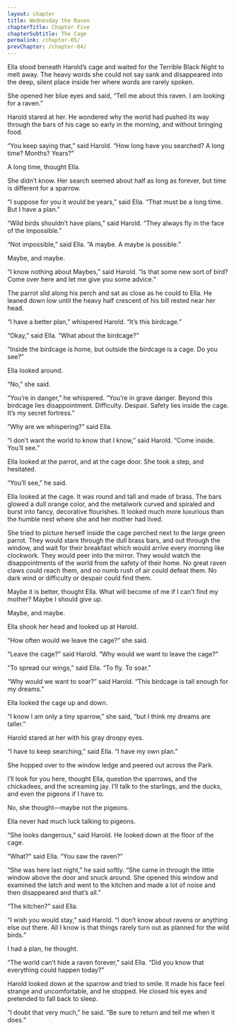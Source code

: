 ```yaml
---
layout: chapter
title: Wednesday the Raven
chapterTitle: Chapter Five
chapterSubtitle: The Cage
permalink: /chapter-05/
prevChapter: /chapter-04/
---
```


Ella stood beneath Harold’s cage and waited for the Terrible Black Night to melt away. The heavy words she could not say sank and disappeared into the deep, silent place inside her where words are rarely spoken.

She opened her blue eyes and said, “Tell me about this raven. I am looking for a raven.”

Harold stared at her. He wondered why the world had pushed its way through the bars of his cage so early in the morning, and without bringing food.

“You keep saying that,” said Harold. “How long have you searched? A long time? Months? Years?”

A long time, thought Ella.

She didn’t know. Her search seemed about half as long as forever, but time is different for a sparrow.

“I suppose for you it would be years,” said Ella. “That must be a long time. But I have a plan.”

“Wild birds shouldn’t have plans,” said Harold. “They always fly in the face of the impossible.”

“Not impossible,” said Ella. “A maybe. A maybe is possible.”

Maybe, and maybe.

“I know nothing about Maybes,” said Harold. “Is that some new sort of bird? Come over here and let me give you some advice.”

The parrot slid along his perch and sat as close as he could to Ella. He leaned down low until the heavy half crescent of his bill rested near her head.

“I have a better plan,” whispered Harold. “It’s this birdcage.”

“Okay,” said Ella. “What about the birdcage?”

“Inside the birdcage is home, but outside the birdcage is a cage. Do you see?”

Ella looked around.

“No,” she said.

“You’re in danger,” he whispered. “You’re in grave danger. Beyond this birdcage lies disappointment. Difficulty. Despair. Safety lies inside the cage. It’s my secret fortress.”

“Why are we whispering?” said Ella.

“I don’t want the world to know that I know,” said Harold. “Come inside. You’ll see.”

Ella looked at the parrot, and at the cage door. She took a step, and hesitated.

“You’ll see,” he said.

Ella looked at the cage. It was round and tall and made of brass. The bars glowed a dull orange color, and the metalwork curved and spiraled and burst into fancy, decorative flourishes. It looked much more luxurious than the humble nest where she and her mother had lived.

She tried to picture herself inside the cage perched next to the large green parrot. They would stare through the dull brass bars, and out through the window, and wait for their breakfast which would arrive every morning like clockwork. They would peer into the mirror. They would watch the disappointments of the world from the safety of their home. No great raven claws could reach them, and no numb rush of air could defeat them. No dark wind or difficulty or despair could find them.

Maybe it is better, thought Ella. What will become of me if I can’t find my mother? Maybe I should give up.

Maybe, and maybe.

Ella shook her head and looked up at Harold.

“How often would we leave the cage?” she said.

“Leave the cage?” said Harold. “Why would we want to leave the cage?”

“To spread our wings,” said Ella. “To fly. To soar.”

“Why would we want to soar?” said Harold. “This birdcage is tall enough for my dreams.”

Ella looked the cage up and down.

“I know I am only a tiny sparrow,” she said, “but I think my dreams are taller.”

Harold stared at her with his gray droopy eyes.

“I have to keep searching,” said Ella. “I have my own plan.”

She hopped over to the window ledge and peered out across the Park.

I’ll look for you here, thought Ella, question the sparrows, and the chickadees, and the screaming jay. I’ll talk to the starlings, and the ducks, and even the pigeons if I have to.

No, she thought—maybe not the pigeons.

Ella never had much luck talking to pigeons.

“She looks dangerous,” said Harold. He looked down at the floor of the cage.

“What?” said Ella. “You saw the raven?”

“She was here last night,” he said softly. “She came in through the little window above the door and snuck around. She opened this window and examined the latch and went to the kitchen and made a lot of noise and then disappeared and that’s all.”

“The kitchen?” said Ella.

“I wish you would stay,” said Harold. “I don’t know about ravens or anything else out there. All I know is that things rarely turn out as planned for the wild birds.”

I had a plan, he thought.

“The world can’t hide a raven forever,” said Ella. “Did you know that everything could happen today?”

Harold looked down at the sparrow and tried to smile. It made his face feel strange and uncomfortable, and he stopped. He closed his eyes and pretended to fall back to sleep.

“I doubt that very much,” he said. “Be sure to return and tell me when it does.”
